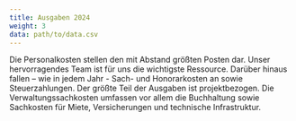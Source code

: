 ```yaml
---
title: Ausgaben 2024
weight: 3
data: path/to/data.csv
---
```


Die Personalkosten stellen den mit Abstand größten Posten dar. Unser hervorragendes Team ist für uns die wichtigste Ressource. Darüber hinaus fallen – wie in jedem Jahr - Sach- und Honorarkosten an sowie Steuerzahlungen. Der größte Teil der Ausgaben ist projektbezogen. Die Verwaltungssachkosten umfassen vor allem die Buchhaltung sowie Sachkosten für Miete, Versicherungen und technische Infrastruktur.
 

<div class="ausgaben"></div>
